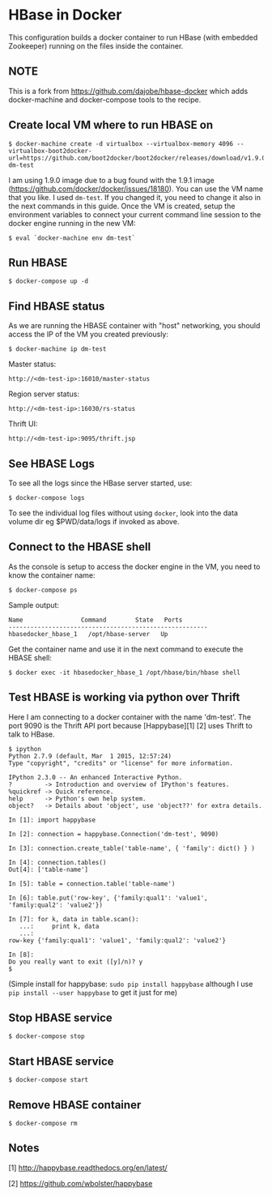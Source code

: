HBase in Docker
===============

This configuration builds a docker container to run HBase (with
embedded Zookeeper) running on the files inside the container.

NOTE
----

This is a fork from https://github.com/dajobe/hbase-docker which adds docker-machine and docker-compose tools to the recipe.

Create local VM where to run HBASE on
-------------------------------------

    $ docker-machine create -d virtualbox --virtualbox-memory 4096 --virtualbox-boot2docker-url=https://github.com/boot2docker/boot2docker/releases/download/v1.9.0/boot2docker.iso dm-test

I am using 1.9.0 image due to a bug found with the 1.9.1 image (https://github.com/docker/docker/issues/18180).
You can use the VM name that you like. I used `dm-test`. If you changed it, you need to change it also in the next commands in this guide. Once the VM is created, setup the environment variables to connect your current command line session to the docker engine running in the new VM:

    $ eval `docker-machine env dm-test`


Run HBASE
----------

    $ docker-compose up -d

Find HBASE status
-----------------

As we are running the HBASE container with "host" networking, you should access the IP of the VM you created previously:

    $ docker-machine ip dm-test

Master status:

    http://<dm-test-ip>:16010/master-status

Region server status:

    http://<dm-test-ip>:16030/rs-status

Thrift UI:

    http://<dm-test-ip>:9095/thrift.jsp


See HBASE Logs
--------------

To see all the logs since the HBase server started, use:

    $ docker-compose logs


To see the individual log files without using `docker`, look into
the data volume dir eg $PWD/data/logs if invoked as above.


Connect to the HBASE shell
--------------------------

As the console is setup to access the docker engine in the VM, you need to know the container name:

    $ docker-compose ps

Sample output:

    Name                Command        State   Ports
    -------------------------------------------------------
    hbasedocker_hbase_1   /opt/hbase-server   Up


Get the container name and use it in the next command to execute the HBASE shell:

    $ docker exec -it hbasedocker_hbase_1 /opt/hbase/bin/hbase shell


Test HBASE is working via python over Thrift
--------------------------------------------

Here I am connecting to a docker container with the name 'dm-test'. The port 9090 is the
Thrift API port because [Happybase][1] [2] uses Thrift to talk to HBase.

    $ ipython
    Python 2.7.9 (default, Mar  1 2015, 12:57:24)
    Type "copyright", "credits" or "license" for more information.

    IPython 2.3.0 -- An enhanced Interactive Python.
    ?         -> Introduction and overview of IPython's features.
    %quickref -> Quick reference.
    help      -> Python's own help system.
    object?   -> Details about 'object', use 'object??' for extra details.

    In [1]: import happybase

    In [2]: connection = happybase.Connection('dm-test', 9090)

    In [3]: connection.create_table('table-name', { 'family': dict() } )

    In [4]: connection.tables()
    Out[4]: ['table-name']

    In [5]: table = connection.table('table-name')

    In [6]: table.put('row-key', {'family:qual1': 'value1', 'family:qual2': 'value2'})

    In [7]: for k, data in table.scan():
       ...:     print k, data
       ...:
    row-key {'family:qual1': 'value1', 'family:qual2': 'value2'}

    In [8]:
    Do you really want to exit ([y]/n)? y
    $

(Simple install for happybase: `sudo pip install happybase` although I
use `pip install --user happybase` to get it just for me)


Stop HBASE service
------------------

    $ docker-compose stop


Start HBASE service
-------------------

    $ docker-compose start

Remove HBASE container
----------------------

    $ docker-compose rm


Notes
-----

[1] http://happybase.readthedocs.org/en/latest/

[2] https://github.com/wbolster/happybase
